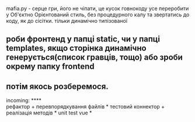 mafia.py - серце гри, його не чіпати, це кусок говнокоду
усе переробити у Об'єктно Орієнтований стиль, без процедурного калу
та звертатись до коду, як до сісітки. тільки динамічно типізованої

роби фронтенд у папці static, чи у папці templates, якщо сторінка динамічно генерується(список гравців, тощо)
або зроби окрему папку frontend
-----
потім якось розберемося. 
-----
incoming:
****\
рефактор +
перевпорядкування файлів *
тестовий коннектор +
реалізація методів *
unit test
vue *
